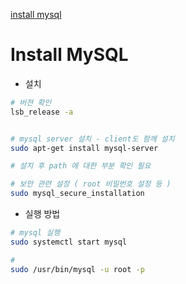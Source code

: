 [install mysql](#install-mysql)





# Install MySQL

- 설치 
```bash
# 버젼 확인 
lsb_release -a


# mysql server 설치 - client도 함께 설치 
sudo apt-get install mysql-server

# 설치 후 path 에 대한 부분 확인 필요 

# 보안 관련 설정 ( root 비밀번호 설정 등 )
sudo mysql_secure_installation


```

- 실행 방법 
```bash
# mysql 실행 
sudo systemctl start mysql

# 
sudo /usr/bin/mysql -u root -p

```


